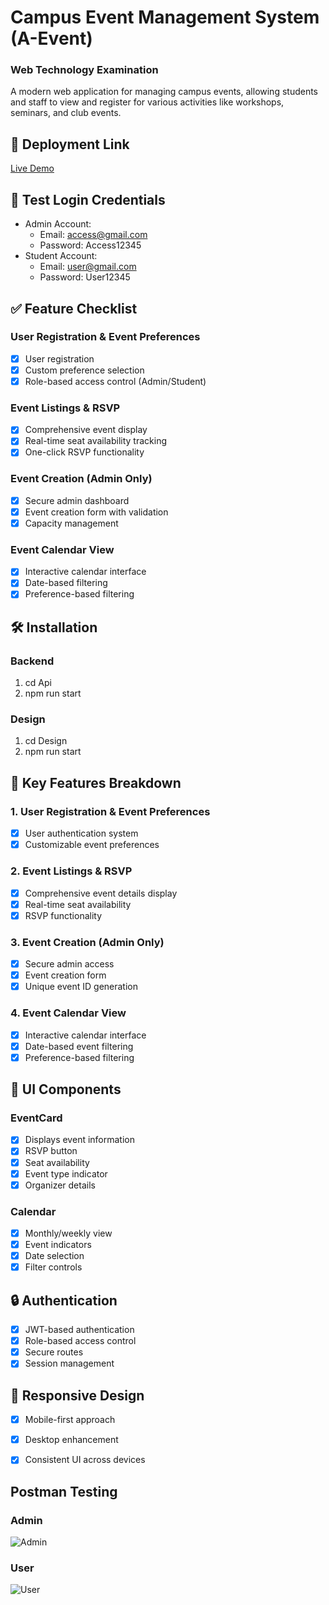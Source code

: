 # Campus Event Management System (A-Event)

### Web Technology Examination

A modern web application for managing campus events, allowing students and staff to view and register for various activities like workshops, seminars, and club events.

## 🚀 Deployment Link
[Live Demo](https://a-event.vercel.app/)

## 🔑 Test Login Credentials
- Admin Account:
  - Email: access@gmail.com
  - Password: Access12345
- Student Account:
  - Email: user@gmail.com
  - Password: User12345

## ✅ Feature Checklist

### User Registration & Event Preferences
- [x] User registration
- [x] Custom preference selection
- [x] Role-based access control (Admin/Student)

### Event Listings & RSVP 
- [x] Comprehensive event display
- [x] Real-time seat availability tracking
- [x] One-click RSVP functionality

### Event Creation (Admin Only) 
- [x] Secure admin dashboard
- [x] Event creation form with validation
- [x] Capacity management

### Event Calendar View
- [x] Interactive calendar interface
- [x] Date-based filtering
- [x] Preference-based filtering

## 🛠 Installation

### Backend
1. cd Api
2. npm run start
   
### Design
1. cd Design
2. npm run start


## 🔑 Key Features Breakdown

### 1. User Registration & Event Preferences

- [x] User authentication system
- [x] Customizable event preferences

### 2. Event Listings & RSVP

- [x] Comprehensive event details display
- [x] Real-time seat availability
- [x] RSVP functionality

### 3. Event Creation (Admin Only)

- [x] Secure admin access
- [x] Event creation form
- [x] Unique event ID generation

### 4. Event Calendar View

- [x] Interactive calendar interface
- [x] Date-based event filtering
- [x] Preference-based filtering

## 🎨 UI Components

### EventCard

- [x] Displays event information
- [x] RSVP button
- [x] Seat availability
- [x] Event type indicator
- [x] Organizer details

### Calendar

- [x] Monthly/weekly view
- [x] Event indicators
- [x] Date selection
- [x] Filter controls

## 🔒 Authentication

- [x] JWT-based authentication
- [x] Role-based access control
- [x] Secure routes
- [x] Session management

## 📱 Responsive Design

- [x] Mobile-first approach
- [x] Desktop enhancement
- [x] Consistent UI across devices




## Postman Testing

### Admin
![Admin](https://github.com/user-attachments/assets/e2a4e941-0aad-433a-a420-ec2556c5c4c0)

### User
![User](https://github.com/user-attachments/assets/19a0e858-8f92-44fa-a63b-cf2da6b86278)
